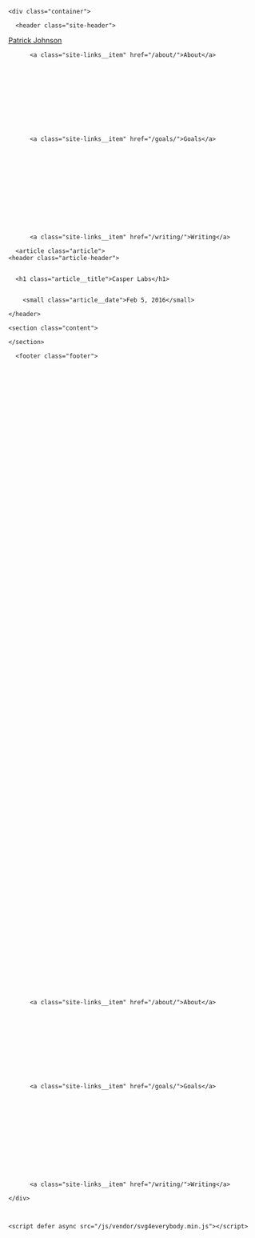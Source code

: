 <!DOCTYPE html>
<html>

  <head>
  <meta charset="utf-8">
  <meta http-equiv="X-UA-Compatible" content="IE=edge">
  <meta name="viewport" content="width=device-width, initial-scale=1">

  <title>Casper Labs | Patrick Johnson</title>
  <meta property="og:locale" content="en_US" />
  <meta name="description" content="">

  <meta property="og:title" content="Casper Labs | Patrick Johnson" />
  <meta property="og:description" 
  content="" />
  <meta property="og:type" content="website" />
  <meta property="og:url" content="http://pbj.me" />
  <meta property="og:image" content="http://pbj.me/uploads/pbj.jpg" />

  <link rel="icon" type="image/x-icon" href="/favicon.ico" />
  <link href='http://fonts.googleapis.com/css?family=Roboto:400,300,500' rel='stylesheet' type='text/css'>
  <link rel="stylesheet" href="/css/main.css">
  <link rel="canonical" href="http://pbj.me/work/casper-labs">
  <link rel="alternate" type="application/rss+xml" title="Patrick Johnson" href="http://pbj.me/feed.xml" />
</head>


  <body>

    
    <div class="container">
    
      <header class="site-header">
  <a class="site-header__title" href="/">Patrick Johnson</a>
  <nav class="site-links" role="navigation">
    
      
    
      
        
          <a class="site-links__item" href="/about/">About</a>
        
      
    
      
        
      
    
      
    
      
        
          <a class="site-links__item" href="/goals/">Goals</a>
        
      
    
      
        
      
    
      
        
      
    
      
        
          <a class="site-links__item" href="/writing/">Writing</a>
        
      
    
  </nav>
</header>

      
      <article class="article">
    <header class="article-header">
      

      <h1 class="article__title">Casper Labs</h1>
      
      
        <small class="article__date">Feb 5, 2016</small>
      
    </header>

    <section class="content">
      
    </section>
</article>

      <footer class="footer">

  <div class="social-list">

  <a class="social-list__item" href="http://www.twitter.com/patrickbjohnson" target="_blank">
  	<svg class="social-list__icon social-list__icon--twitter" viewBox="0 0 25 22">
  	  <use xlink:href="/images/icons.svg#twitter"></use>
  	</svg>
  </a>


  <a class="social-list__item" href="http://www.github.com/patrickbjohnson" target="_blank">
  	<svg class="social-list__icon social-list__icon--github" viewBox="0 0 33 33">
  	  <use xlink:href="/images/icons.svg#github"></use>
  	</svg>
  </a>


  <a class="social-list__item" href="mailto:p@pbj.me">
  	<svg class="social-list__icon social-list__icon--email" viewBox="0 0 10 6">
  	  <use xlink:href="/images/icons.svg#email"></use>
  	</svg>
  </a>

</div>







  <div class="site-links">
    
      
    
      
        
          <a class="site-links__item" href="/about/">About</a>
        
      
    
      
        
      
    
      
    
      
        
          <a class="site-links__item" href="/goals/">Goals</a>
        
      
    
      
        
      
    
      
        
      
    
      
        
          <a class="site-links__item" href="/writing/">Writing</a>
        
      
    
  </div>

</footer>

      
    </div>


    
    <script defer async src="/js/vendor/svg4everybody.min.js"></script>
<script type="text/javascript">

	svg4everybody();

	var _gaq = _gaq || [];
	_gaq.push(['_setAccount', 'UA-10914801-4']);
	_gaq.push(['_trackPageview']);
	(function() {
	var ga = document.createElement('script'); ga.type = 'text/javascript'; ga.async = true;
	ga.src = ('https:' == document.location.protocol ? 'https://ssl' : 'http://www') + '.google-analytics.com/ga.js';
	var s = document.getElementsByTagName('script')[0]; s.parentNode.insertBefore(ga, s);
	})();
</script>
<!-- GoSquared -->
<script>
  !function(g,s,q,r,d){r=g[r]=g[r]||function(){(r.q=r.q||[]).push(
  arguments)};d=s.createElement(q);q=s.getElementsByTagName(q)[0];
  d.src='//d1l6p2sc9645hc.cloudfront.net/tracker.js';q.parentNode.
  insertBefore(d,q)}(window,document,'script','_gs');

  _gs('GSN-644141-K');
</script>

  </body>
  
</html>

